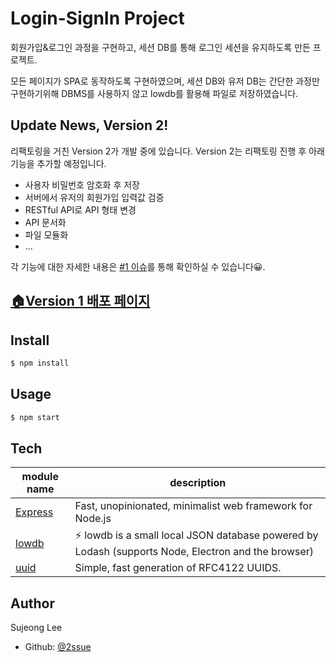 # Login-SignIn Project

회원가입&로그인 과정을 구현하고, 세션 DB를 통해 로그인 세션을 유지하도록 만든 프로젝트.

모든 페이지가 SPA로 동작하도록 구현하였으며, 세션 DB와 유저 DB는 간단한 과정만 구현하기위해 DBMS를 사용하지 않고 lowdb를 활용해 파일로 저장하였습니다. 

## Update News, Version 2!

리팩토링을 거친 Version 2가 개발 중에 있습니다. Version 2는 리팩토링 진행 후 아래 기능을 추가할 예정입니다.

- 사용자 비밀번호 암호화 후 저장
- 서버에서 유저의 회원가입 입력값 검증
- RESTful API로 API 형태 변경
- API 문서화
- 파일 모듈화
- ...

각 기능에 대한 자세한 내용은 [#1 이슈](https://github.com/2ssue/login-project/issues/1)를 통해 확인하실 수 있습니다😀.

## [🏠Version 1 배포 페이지](https://pacific-beyond-61707.herokuapp.com/)

## Install

```bash
$ npm install
```

## Usage

```bash
$ npm start
```

## Tech
module name|description|
---|---|
[Express](https://expressjs.com/)|Fast, unopinionated, minimalist web framework for Node.js|
[lowdb](https://www.npmjs.com/package/lowdb)|⚡️ lowdb is a small local JSON database powered by Lodash (supports Node, Electron and the browser)|
[uuid](https://www.npmjs.com/package/uuid)|Simple, fast generation of RFC4122 UUIDS.|

## Author
Sujeong Lee
- Github: [@2ssue](https://github.com/2ssue)
